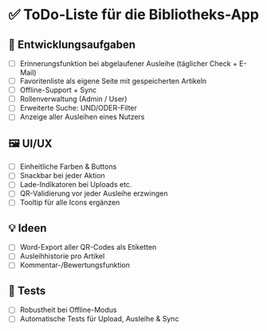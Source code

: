 # ✅ ToDo-Liste für die Bibliotheks-App

## 🔧 Entwicklungsaufgaben

* [ ] Erinnerungsfunktion bei abgelaufener Ausleihe (täglicher Check + E-Mail)
* [ ] Favoritenliste als eigene Seite mit gespeicherten Artikeln
* [ ] Offline-Support + Sync
* [ ] Rollenverwaltung (Admin / User)
* [ ] Erweiterte Suche: UND/ODER-Filter
* [ ] Anzeige aller Ausleihen eines Nutzers

## 🖼 UI/UX

* [ ] Einheitliche Farben & Buttons
* [ ] Snackbar bei jeder Aktion
* [ ] Lade-Indikatoren bei Uploads etc.
* [ ] QR-Validierung vor jeder Ausleihe erzwingen
* [ ] Tooltip für alle Icons ergänzen

## 💡 Ideen

* [ ] Word-Export aller QR-Codes als Etiketten
* [ ] Ausleihhistorie pro Artikel
* [ ] Kommentar-/Bewertungsfunktion

## 🧪 Tests

* [ ] Robustheit bei Offline-Modus
* [ ] Automatische Tests für Upload, Ausleihe & Sync

